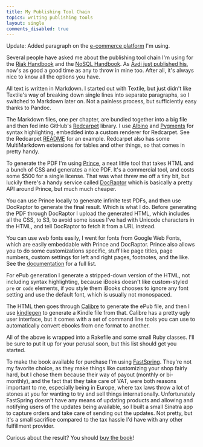 ```yaml
---
title: My Publishing Tool Chain
topics: writing publishing tools
layout: single
comments_disabled: true
---
```

Update: Added paragraph on the [e-commerce platform](#fulfillment) I'm using.

Several people have asked me about the publishing tool chain I'm using for the
[Riak Handbook](http://riakhandbook.com/?pp) and the [NoSQL
Handbook](http://nosqlhandbook.com/). As [Avdi just published
his](http://avdi.org/devblog/2012/01/12/my-authoring-tools/), now's as good a
good time as any to throw in mine too. After all, it's always nice to know all
the options you have.

All text is written in Markdown. I started out with Textile, but just didn't
like Textile's way of breaking down single lines into separate paragraphs, so I
switched to Markdown later on. Not a painless process, but sufficiently easy
thanks to Pandoc.

The Markdown files, one per chapter, are bundled together into a big file and
then fed into GitHub's [Redcarpet](https://github.com/tanoku/redcarpet) library.
I use [Albino](https://github.com/github/albino) and
[Pygments](http://pygments.org/) for syntax highlighting, embedded into a custom
renderer for Redcarpet. See the Redcarpet
[README](https://github.com/tanoku/redcarpet/blob/master/README.markdown) for an
example. Redcarpet also has some MultiMarkdown extensions for tables and other
things, so that comes in pretty handy.

To generate the PDF I'm using [Prince](http://princexml.com/), a neat little
tool that takes HTML and a bunch of CSS and generates a nice PDF. It's a
commercial tool, and costs some $500 for a single license. That was what threw
me off a tiny bit, but luckily there's a handy service called
[DocRaptor](http://docraptor.com/) which is basically a pretty API around Prince,
but much much cheaper.

You can use Prince locally to generate infinite test PDFs, and then use
DocRaptor to generate the final result. Which is what I do. Before generating
the PDF through DocRaptor I upload the generated HTML, which includes all the
CSS, to S3, to avoid some issues I've had with Unicode characters in the HTML,
and tell DocRaptor to fetch it from a URL instead.

You can use web fonts easily, I went for fonts from Google Web Fonts, which are
easily embeddable with Prince and DocRaptor. Prince also allows you to do some
customizations specific, stuff like page titles, page numbers, custom settings
for left and right pages, footnotes, and the like. See the
[documentation](http://princexml.com/doc/8.0/) for a full list.

For ePub generation I generate a stripped-down version of the HTML, not
including syntax highlighting, because iBooks doesn't like custom-styled `pre` or
`code` elements, if you style them iBooks chooses to ignore any font setting and
use the default font, which is usually not monospaced.

The HTML then goes through [Calibre](http://calibre-ebook.com/) to generate the
ePub file, and then I use
[kindlegen](http://www.amazon.com/gp/feature.html/ref=amb_link_357613502_1?ie=UTF8&docId=1000765211)
to generate a Kindle file from that. Calibre has a pretty ugly user interface,
but it comes with a set of command line tools you can use to automatically
convert ebooks from one format to another.

All of the above is wrapped into a Rakefile and some small Ruby classes. I'll be
sure to put it up for your perusal soon, but this list should get you started.

<a name="fulfillment"></a>

To make the book available for purchase I'm using
[FastSpring](http://www.fastspring.com/). They're not my favorite choice, as
they make things like customizing your shop fairly hard, but I chose them
because their way of payout (monthly or bi-monthly), and the fact that they take
care of VAT, were both reasons important to me, especially being in Europe,
where tax laws throw a lot of stones at you for wanting to try and sell things
internationally. Unfortunately FastSpring doesn't have any means of updating
products and allowing and notifying users of the updates being available, so I
built a small Sinatra app to capture orders and take care of sending out the
updates. Not pretty, but it's a small sacrifice compared to the tax hassle I'd
have with any other fulfillment provider.

Curious about the result? You should [buy the book](http://riakhandbook.com/?pp)!
